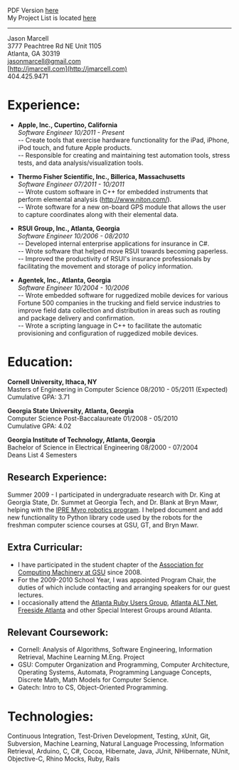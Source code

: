 PDF Version [here](http://github.com/jasmarc/Resume/raw/master//resume.pdf)  
My Project List is located [here](http://github.com/jasmarc/Resume/blob/master/projects.markdown)

----------

Jason Marcell  
3777 Peachtree Rd NE Unit 1105  
Atlanta, GA 30319  
jasonmarcell@gmail.com  
[http://jmarcell.com](http://jmarcell.com)  
404.425.9471

Experience:
===========
- **Apple, Inc., Cupertino, California**  
*Software Engineer 10/2011 - Present*  
-- Create tools that exercise hardware functionality for the iPad, iPhone, iPod touch, and future Apple products.  
-- Responsible for creating and maintaining test automation tools, stress tests, and data analysis/visualization tools.  

- **Thermo Fisher Scientific, Inc., Billerica, Massachusetts**  
*Software Engineer 07/2011 - 10/2011*  
-- Wrote custom software in C++ for embedded instruments that perform elemental analysis (http://www.niton.com/).  
-- Wrote software for a new on-board GPS module that allows the user to capture coordinates along with their elemental data.  

- **RSUI Group, Inc., Atlanta, Georgia**  
*Software Engineer 10/2006 - 08/2010*  
-- Developed internal enterprise applications for insurance in C#.  
-- Wrote software that helped move RSUI towards becoming paperless.   
-- Improved the productivity of RSUI's insurance professionals by facilitating the movement and storage of policy information.  

- **Agentek, Inc., Atlanta, Georgia**  
*Software Engineer 10/2004 - 10/2006*  
-- Wrote embedded software for ruggedized mobile devices for various Fortune 500 companies in the trucking and field service industries to improve field data collection and distribution in areas such as routing and package delivery and confirmation.  
-- Wrote a scripting language in C++ to facilitate the automatic provisioning and configuration of ruggedized mobile devices.  

Education:
==========
**Cornell University, Ithaca, NY**  
Masters of Engineering in Computer Science 08/2010 - 05/2011 (Expected)  
Cumulative GPA: 3.71

**Georgia State University, Atlanta, Georgia**  
Computer Science Post-Baccalaureate 01/2008 - 05/2010  
Cumulative GPA: 4.02

**Georgia Institute of Technology, Atlanta, Georgia**  
Bachelor of Science in Electrical Engineering 08/2000 - 07/2004  
Deans List 4 Semesters

Research Experience:
--------------------
Summer 2009 - I participated in undergraduate research with Dr. King at Georgia State, Dr. Summet at Georgia Tech, and Dr. Blank at Bryn Mawr, helping with the [IPRE Myro robotics program](http://www.roboteducation.org/). I helped document and add new functionality to Python library code used by the robots for the freshman computer science courses at GSU, GT, and Bryn Mawr.

Extra Curricular:
-----------------
- I have participated in the student chapter of the [Association for Computing Machinery at GSU](http://acm.cs.gsu.edu) since 2008.  
- For the 2009-2010 School Year, I was appointed Program Chair, the duties of which include contacting and arranging speakers for our guest lectures.  
- I occasionally attend the [Atlanta Ruby Users Group](http://atlrug.org/), [Atlanta ALT.Net](http://atlalt.net/screwturn/), [Freeside Atlanta](freesideatlanta.org/) and other Special Interest Groups around Atlanta.

Relevant Coursework:
--------------------
- Cornell: Analysis of Algorithms, Software Engineering, Information Retrieval, Machine Learning M.Eng. Project
- GSU: Computer Organization and Programming, Computer Architecture, Operating Systems, Automata, Programming Language Concepts, Discrete Math, Math Models for Computer Science.
- Gatech: Intro to CS, Object-Oriented Programming.

Technologies:
=============
Continuous Integration, Test-Driven Development, Testing, xUnit, Git, Subversion, Machine Learning, Natural Language Processing, Information Retrieval, Arduino, C, C#, Cocoa, Hibernate, Java, JUnit, NHibernate, NUnit, Objective-C, Rhino Mocks, Ruby, Rails